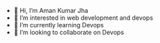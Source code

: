- 👋 Hi, I’m Aman Kumar Jha
- 👀 I’m interested in web development and devops
- 🌱 I’m currently learning Devops
- 💞️ I’m looking to collaborate on Devops
  
